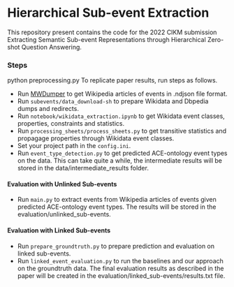 # Hierarchical Sub-event Extraction

This repository present contains the code for the 2022 CIKM submission Extracting Semantic Sub-event Representations through Hierarchical Zero-shot Question Answering.

### Steps

python preprocessing.py 
To replicate paper results, run steps as follows.

* Run [MWDumper](https://www.mediawiki.org/wiki/Manual:MWDumper) to get Wikipedia articles of events in .ndjson file format.
* Run ```subevents/data_download-sh``` to prepare Wikidata and Dbpedia dumps and redirects.
* Run ```notebook/wikidata_extraction.ipynb``` to get Wikidata event classes, properties, constraints and statistics.
* Run ```processing_sheets/process_sheets.py``` to get transitive statistics and propagage properties through Wikidata event classes.
* Set your project path in the ```config.ini```. 
* Run ```event_type_detection.py``` to get predicted ACE-ontology event types on the data. This can take quite a while, the intermediate results will be stored in the data/intermediate_results folder. 

#### Evaluation with Unlinked Sub-events
* Run ```main.py``` to extract events from Wikipedia articles of events given predicted ACE-ontology event types. The results will be stored in the evaluation/unlinked_sub-events.



#### Evaluation with Linked Sub-events
* Run ```prepare_groundtruth.py``` to prepare prediction and evaluation on linked sub-events.
* Run ```linked_event_evaluation.py``` to run the baselines and our approach on the groundtruth data. The final evaluation results as described in the paper will be created in the evaluation/linked_sub-events/results.txt file.
